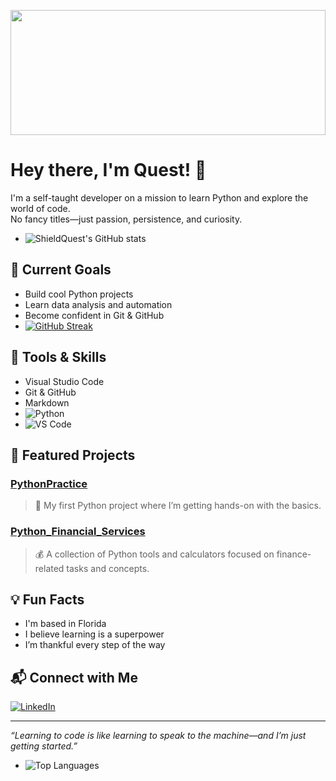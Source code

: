<p align="center">
  <img src="YOUR_BANNER_LINK" width="100%" style="max-height:200px;" />
</p>


# Hey there, I'm Quest! 👋

I'm a self-taught developer on a mission to learn Python and explore the world of code.  
No fancy titles—just passion, persistence, and curiosity.

- ![ShieldQuest's GitHub stats](https://github-readme-stats.vercel.app/api?username=ShieldQuest&show_icons=true&theme=tokyonight)

## 🚀 Current Goals

- Build cool Python projects
- Learn data analysis and automation
- Become confident in Git & GitHub
- [![GitHub Streak](https://streak-stats.demolab.com?user=ShieldQuest&theme=tokyonight)](https://git.io/streak-stats)

## 🔧 Tools & Skills

- Visual Studio Code
- Git & GitHub
- Markdown
- ![Python](https://img.shields.io/badge/Python-3776AB?style=for-the-badge&logo=python&logoColor=white)
- ![VS Code](https://img.shields.io/badge/VSCode-007ACC?style=for-the-badge&logo=visual-studio-code&logoColor=white)


## 📂 Featured Projects
### [PythonPractice](https://github.com/ShieldQuest/PythonPractice)  
> 📘 My first Python project where I’m getting hands-on with the basics.
### [Python_Financial_Services](https://github.com/ShieldQuest/Python_Financial_Services)  
> 💰 A collection of Python tools and calculators focused on finance-related tasks and concepts.


## 💡 Fun Facts

- I'm based in Florida
- I believe learning is a superpower
- I’m thankful every step of the way

## 📬 Connect with Me

[![LinkedIn](https://img.shields.io/badge/LinkedIn-in%2Frobrt--alv-blue?logo=linkedin)](https://linkedin.com/in/robrt-alv)

---

_“Learning to code is like learning to speak to the machine—and I’m just getting started.”_
 - ![Top Languages](https://github-readme-stats.vercel.app/api/top-langs/?username=ShieldQuest&layout=compact&theme=tokyonight)

